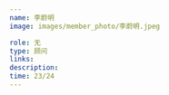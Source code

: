 ```yaml
---
name: 李蔚明
image: images/member_photo/李蔚明.jpeg

role: 无
type: 顾问
links:
description:
time: 23/24
---
```

